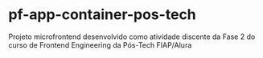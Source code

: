 # pf-app-container-pos-tech
Projeto microfrontend desenvolvido como atividade discente da Fase 2 do curso de Frontend Engineering da Pós-Tech FIAP/Alura
